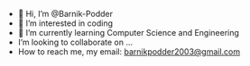 - 👋 Hi, I’m @Barnik-Podder
- 👀 I’m interested in coding
- 🌱 I’m currently learning Computer Science and Engineering
- I’m looking to collaborate on ...
- How to reach me, my email: barnikpodder2003@gmail.com

<!---
Barnik-Podder/Barnik-Podder is a ✨ special ✨ repository because its `README.md` (this file) appears on your GitHub profile.
You can click the Preview link to take a look at your changes.
--->
